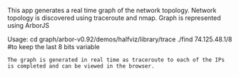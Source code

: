 This app generates a real time graph of the network topology.
Network topology is discovered using traceroute and nmap.
Graph is represented using ArborJS

Usage:
	cd graph/arbor-v0.92/demos/halfviz/library/trace
	./find 74.125.48.1/8	#to keep the last 8 bits variable
	
	The graph is generated in real time as traceroute to each of the IPs is completed and can be viewed in the browser.
